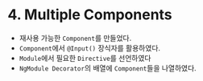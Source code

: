 # 4. Multiple Components
* 재사용 가능한 `Component`를 만들었다.
* `Component`에서 `@Input()` 장식자를 활용하였다.
* `Module`에서 필요한 `Directive`를 선언하였다
* `NgModule Decorator`의 배열에 `Component`들을 나열하였다.
